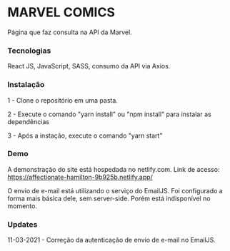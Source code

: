 # MARVEL COMICS

Página que faz consulta na API da Marvel.

### Tecnologias

React JS, JavaScript, SASS, consumo da API via Axios.

### Instalação
1 - Clone o repositório em uma pasta.

2 - Execute o comando "yarn install" ou "npm install" para instalar as dependências

3 - Após a instação, execute o comando "yarn start"


### Demo

A demonstração do site está hospedada no netlify.com. Link de acesso: https://affectionate-hamilton-9b925b.netlify.app/

O envio de e-mail está utilizando o serviço do EmailJS. Foi configurado a forma mais básica dele, sem server-side. Porém está indisponível no momento.


### Updates
11-03-2021 - Correção da autenticação de envio de e-mail no EmailJS.
